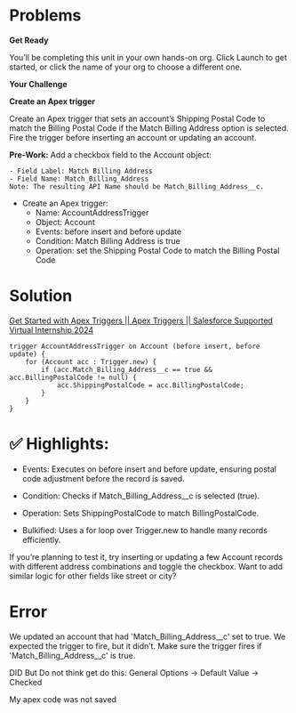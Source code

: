 # Problems

**Get Ready**

You’ll be completing this unit in your own hands-on org. Click Launch to get started, or click the name of your org to choose a different one.

**Your Challenge**

**Create an Apex trigger**

Create an Apex trigger that sets an account’s Shipping Postal Code to match the Billing Postal Code if the Match Billing Address option is selected. Fire the trigger before inserting an account or updating an account.

**Pre-Work:**
Add a checkbox field to the Account object:

    - Field Label: Match Billing Address
    - Field Name: Match_Billing_Address
    Note: The resulting API Name should be Match_Billing_Address__c.

* Create an Apex trigger:
    - Name: AccountAddressTrigger
    - Object: Account
    - Events: before insert and before update
    - Condition: Match Billing Address is true
    - Operation: set the Shipping Postal Code to match the Billing Postal Code


# Solution

[Get Started with Apex Triggers || Apex Triggers || Salesforce Supported Virtual Internship 2024](https://www.youtube.com/watch?v=WoryKz-jOFo)

``` apex
trigger AccountAddressTrigger on Account (before insert, before update) {
    for (Account acc : Trigger.new) {
        if (acc.Match_Billing_Address__c == true && acc.BillingPostalCode != null) {
            acc.ShippingPostalCode = acc.BillingPostalCode;
        }
    }
}

```

# ✅ Highlights:

* Events: Executes on before insert and before update, ensuring postal code adjustment before the record is saved.

* Condition: Checks if Match_Billing_Address__c is selected (true).

* Operation: Sets ShippingPostalCode to match BillingPostalCode.

* Bulkified: Uses a for loop over Trigger.new to handle many records efficiently.

If you’re planning to test it, try inserting or updating a few Account records with different address combinations and toggle the checkbox. Want to add similar logic for other fields like street or city?

# Error
We updated an account that had 'Match_Billing_Address__c' set to true. We expected the trigger to fire, but it didn’t. Make sure the trigger fires if 'Match_Billing_Address__c' is true.

DID But Do not think get do this: General Options -> Default Value -> Checked

My apex code was not saved

